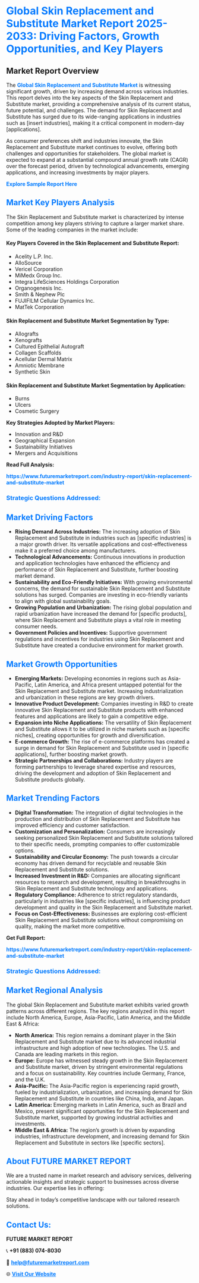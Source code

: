 <h1 style="color: #007BFF;">Global Skin Replacement and Substitute Market Report 2025-2033: Driving Factors, Growth Opportunities, and Key Players</h1>

<section id="overview">
<h2>Market Report Overview</h2>
<p>The <a href="https://www.futuremarketreport.com/industry-report/skin-replacement-and-substitute-market" style="color: #007BFF; text-decoration: none;"><strong>Global Skin Replacement and Substitute Market</strong></a> is witnessing significant growth, driven by increasing demand across various industries. This report delves into the key aspects of the Skin Replacement and Substitute market, providing a comprehensive analysis of its current status, future potential, and challenges. The demand for Skin Replacement and Substitute has surged due to its wide-ranging applications in industries such as [insert industries], making it a critical component in modern-day [applications].</p>
<p>As consumer preferences shift and industries innovate, the Skin Replacement and Substitute market continues to evolve, offering both challenges and opportunities for stakeholders. The global market is expected to expand at a substantial compound annual growth rate (CAGR) over the forecast period, driven by technological advancements, emerging applications, and increasing investments by major players.</p>
</section>

<section id="overview">
<p><a href="https://www.futuremarketreport.com/request-sample/reportId=79453" style="color: #007BFF; text-decoration: none;"><strong>Explore Sample Report Here</strong></a></p>
</section>

<section id="key-players">
<h2 style="color: #007BFF;">Market Key Players Analysis</h2>
<p>The Skin Replacement and Substitute market is characterized by intense competition among key players striving to capture a larger market share. Some of the leading companies in the market include:</p>
<h4>Key Players Covered in the Skin Replacement and Substitute Report:</h4>
<ul><li>Acelity L.P. Inc.</li><li>AlloSource</li><li>Vericel Corporation</li><li>MiMedx Group Inc.</li><li>Integra LifeSciences Holdings Corporation</li><li>Organogenesis Inc.</li><li>Smith &amp; Nephew Plc</li><li>FUJIFILM Cellular Dynamics Inc.</li><li>MatTek Corporation</li></ul>
<h4>Skin Replacement and Substitute Market Segmentation by Type:</h4>
<ul><li>Allografts</li><li>Xenografts</li><li>Cultured Epithelial Autograft</li><li>Collagen Scaffolds</li><li>Acellular Dermal Matrix</li><li>Amniotic Membrane</li><li>Synthetic Skin</li></ul>

<h4>Skin Replacement and Substitute Market Segmentation by Application:</h4>
<ul><li>Burns</li><li>Ulcers</li><li>Cosmetic Surgery</li></ul>
<p><strong>Key Strategies Adopted by Market Players:</strong></p>
<ul>
<li>Innovation and R&D</li>
<li>Geographical Expansion</li>
<li>Sustainability Initiatives</li>
<li>Mergers and Acquisitions</li>
</ul>
</section>

<section>
<p><strong>Read Full Analysis: </strong></p><a href="https://www.futuremarketreport.com/industry-report/skin-replacement-and-substitute-market" style="color: #007BFF; text-decoration: none;"><strong>https://www.futuremarketreport.com/industry-report/skin-replacement-and-substitute-market</strong></a>
<h3 style="color: #007BFF;">Strategic Questions Addressed:</h3>
</section>

<section id="driving-factors">
<h2 style="color: #007BFF;">Market Driving Factors</h2>
<ul>
<li><strong>Rising Demand Across Industries:</strong> The increasing adoption of Skin Replacement and Substitute in industries such as [specific industries] is a major growth driver. Its versatile applications and cost-effectiveness make it a preferred choice among manufacturers.</li>
<li><strong>Technological Advancements:</strong> Continuous innovations in production and application technologies have enhanced the efficiency and performance of Skin Replacement and Substitute, further boosting market demand.</li>
<li><strong>Sustainability and Eco-Friendly Initiatives:</strong> With growing environmental concerns, the demand for sustainable Skin Replacement and Substitute solutions has surged. Companies are investing in eco-friendly variants to align with global sustainability goals.</li>
<li><strong>Growing Population and Urbanization:</strong> The rising global population and rapid urbanization have increased the demand for [specific products], where Skin Replacement and Substitute plays a vital role in meeting consumer needs.</li>
<li><strong>Government Policies and Incentives:</strong> Supportive government regulations and incentives for industries using Skin Replacement and Substitute have created a conducive environment for market growth.</li>
</ul>
</section>

<section id="growth-opportunities">
<h2 style="color: #007BFF;">Market Growth Opportunities</h2>
<ul>
<li><strong>Emerging Markets:</strong> Developing economies in regions such as Asia-Pacific, Latin America, and Africa present untapped potential for the Skin Replacement and Substitute market. Increasing industrialization and urbanization in these regions are key growth drivers.</li>
<li><strong>Innovative Product Development:</strong> Companies investing in R&D to create innovative Skin Replacement and Substitute products with enhanced features and applications are likely to gain a competitive edge.</li>
<li><strong>Expansion into Niche Applications:</strong> The versatility of Skin Replacement and Substitute allows it to be utilized in niche markets such as [specific niches], creating opportunities for growth and diversification.</li>
<li><strong>E-commerce Growth:</strong> The rise of e-commerce platforms has created a surge in demand for Skin Replacement and Substitute used in [specific applications], further boosting market growth.</li>
<li><strong>Strategic Partnerships and Collaborations:</strong> Industry players are forming partnerships to leverage shared expertise and resources, driving the development and adoption of Skin Replacement and Substitute products globally.</li>
</ul>
</section>

<section id="trending-factors">
<h2 style="color: #007BFF;">Market Trending Factors</h2>
<ul>
<li><strong>Digital Transformation:</strong> The integration of digital technologies in the production and distribution of Skin Replacement and Substitute has improved efficiency and customer satisfaction.</li>
<li><strong>Customization and Personalization:</strong> Consumers are increasingly seeking personalized Skin Replacement and Substitute solutions tailored to their specific needs, prompting companies to offer customizable options.</li>
<li><strong>Sustainability and Circular Economy:</strong> The push towards a circular economy has driven demand for recyclable and reusable Skin Replacement and Substitute solutions.</li>
<li><strong>Increased Investment in R&D:</strong> Companies are allocating significant resources to research and development, resulting in breakthroughs in Skin Replacement and Substitute technology and applications.</li>
<li><strong>Regulatory Compliance:</strong> Adherence to strict regulatory standards, particularly in industries like [specific industries], is influencing product development and quality in the Skin Replacement and Substitute market.</li>
<li><strong>Focus on Cost-Effectiveness:</strong> Businesses are exploring cost-efficient Skin Replacement and Substitute solutions without compromising on quality, making the market more competitive.</li>
</ul>
</section>

<section>
<p><strong>Get Full Report: </strong></p><a href="https://www.futuremarketreport.com/industry-report/skin-replacement-and-substitute-market" style="color: #007BFF; text-decoration: none;"><strong>https://www.futuremarketreport.com/industry-report/skin-replacement-and-substitute-market</strong></a>
<h3 style="color: #007BFF;">Strategic Questions Addressed:</h3>
</section>


<section id="regional-analysis">
<h2 style="color: #007BFF;">Market Regional Analysis</h2>
<p>The global Skin Replacement and Substitute market exhibits varied growth patterns across different regions. The key regions analyzed in this report include North America, Europe, Asia-Pacific, Latin America, and the Middle East & Africa:</p>
<ul>
<li><strong>North America:</strong> This region remains a dominant player in the Skin Replacement and Substitute market due to its advanced industrial infrastructure and high adoption of new technologies. The U.S. and Canada are leading markets in this region.</li>
<li><strong>Europe:</strong> Europe has witnessed steady growth in the Skin Replacement and Substitute market, driven by stringent environmental regulations and a focus on sustainability. Key countries include Germany, France, and the U.K.</li>
<li><strong>Asia-Pacific:</strong> The Asia-Pacific region is experiencing rapid growth, fueled by industrialization, urbanization, and increasing demand for Skin Replacement and Substitute in countries like China, India, and Japan.</li>
<li><strong>Latin America:</strong> Emerging markets in Latin America, such as Brazil and Mexico, present significant opportunities for the Skin Replacement and Substitute market, supported by growing industrial activities and investments.</li>
<li><strong>Middle East & Africa:</strong> The region’s growth is driven by expanding industries, infrastructure development, and increasing demand for Skin Replacement and Substitute in sectors like [specific sectors].</li>
</ul>
</section>

<footer>
<h2 style="color: #007BFF;">About FUTURE MARKET REPORT</h2>
<p>We are a trusted name in market research and advisory services, delivering actionable insights and strategic support to businesses across diverse industries. Our expertise lies in offering:</p>

<p>Stay ahead in today’s competitive landscape with our tailored research solutions.</p>

<h2 style="color: #007BFF;">Contact Us:</h2>
<p><strong>FUTURE MARKET REPORT</strong></p>
<p>📞 <strong>+91 (883) 074-8030</strong></p>
<p>📧 <strong><a href="mailto:help@futuremarketreport.com" style="color: #007BFF;">help@futuremarketreport.com</a></strong></p>
<p>🌐 <strong><a href="https://www.futuremarketreport.com/" style="color: #007BFF;">Visit Our Website</a></strong></p>
</footer>